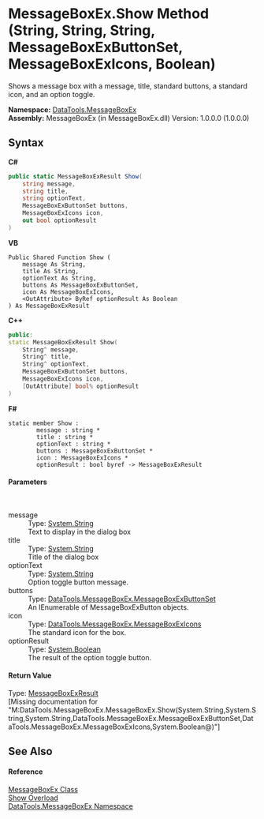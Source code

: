 # MessageBoxEx.Show Method (String, String, String, MessageBoxExButtonSet, MessageBoxExIcons, Boolean)
 

Shows a message box with a message, title, standard buttons, a standard icon, and an option toggle.

**Namespace:**&nbsp;<a href="2e83881a-7861-f510-1d85-b20875f0dcb4">DataTools.MessageBoxEx</a><br />**Assembly:**&nbsp;MessageBoxEx (in MessageBoxEx.dll) Version: 1.0.0.0 (1.0.0.0)

## Syntax

**C#**<br />
``` C#
public static MessageBoxExResult Show(
	string message,
	string title,
	string optionText,
	MessageBoxExButtonSet buttons,
	MessageBoxExIcons icon,
	out bool optionResult
)
```

**VB**<br />
``` VB
Public Shared Function Show ( 
	message As String,
	title As String,
	optionText As String,
	buttons As MessageBoxExButtonSet,
	icon As MessageBoxExIcons,
	<OutAttribute> ByRef optionResult As Boolean
) As MessageBoxExResult
```

**C++**<br />
``` C++
public:
static MessageBoxExResult Show(
	String^ message, 
	String^ title, 
	String^ optionText, 
	MessageBoxExButtonSet buttons, 
	MessageBoxExIcons icon, 
	[OutAttribute] bool% optionResult
)
```

**F#**<br />
``` F#
static member Show : 
        message : string * 
        title : string * 
        optionText : string * 
        buttons : MessageBoxExButtonSet * 
        icon : MessageBoxExIcons * 
        optionResult : bool byref -> MessageBoxExResult 

```


#### Parameters
&nbsp;<dl><dt>message</dt><dd>Type: <a href="https://docs.microsoft.com/dotnet/api/system.string" target="_blank">System.String</a><br />Text to display in the dialog box</dd><dt>title</dt><dd>Type: <a href="https://docs.microsoft.com/dotnet/api/system.string" target="_blank">System.String</a><br />Title of the dialog box</dd><dt>optionText</dt><dd>Type: <a href="https://docs.microsoft.com/dotnet/api/system.string" target="_blank">System.String</a><br />Option toggle button message.</dd><dt>buttons</dt><dd>Type: <a href="dfaadbd2-b25a-45ea-65f6-58f59b52afcb">DataTools.MessageBoxEx.MessageBoxExButtonSet</a><br />An IEnumerable of MessageBoxExButton objects.</dd><dt>icon</dt><dd>Type: <a href="180a2dcf-1983-6418-ec6c-8dba82620fbf">DataTools.MessageBoxEx.MessageBoxExIcons</a><br />The standard icon for the box.</dd><dt>optionResult</dt><dd>Type: <a href="https://docs.microsoft.com/dotnet/api/system.boolean" target="_blank">System.Boolean</a><br />The result of the option toggle button.</dd></dl>

#### Return Value
Type: <a href="2b304ae3-c8f0-9ca0-11ef-bc5222b08b2a">MessageBoxExResult</a><br />\[Missing <returns> documentation for "M:DataTools.MessageBoxEx.MessageBoxEx.Show(System.String,System.String,System.String,DataTools.MessageBoxEx.MessageBoxExButtonSet,DataTools.MessageBoxEx.MessageBoxExIcons,System.Boolean@)"\]

## See Also


#### Reference
<a href="d51d5a04-45d3-f370-b968-831a609ba604">MessageBoxEx Class</a><br /><a href="befd1aee-1d66-f992-80b8-8e51fc98ff5f">Show Overload</a><br /><a href="2e83881a-7861-f510-1d85-b20875f0dcb4">DataTools.MessageBoxEx Namespace</a><br />